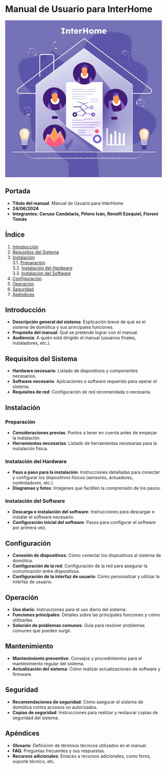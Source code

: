 # Manual de Usuario para InterHome
![](Logo.jpg)
## Portada
- **Título del manual**: Manual de Usuario para InterHome
- **24/06/2024**
- **Integrantes: Ceruse Candelaria, Piñero Iván, Renolfi Ezequiel, Fioroni Tomás**

## Índice
1. [Introducción](#id1)
2. [Requisitos del Sistema](#id2)
3. [Instalación](#id3)  
  3.1. [Preparación](#id4)  
  3.2. [Instalación del Hardware](#id5)  
  3.3. [Instalación del Software](#id6)  
4. [Configuración](#id7)
5. [Operación](#id8)
6. [Seguridad](#id9)
7. [Apéndices](#id10)


## Introducción<a name="id1"></a>
- **Descripción general del sistema**: Explicación breve de qué es el sistema de domótica y sus principales funciones.
- **Propósito del manual**: Qué se pretende lograr con el manual.
- **Audiencia**: A quién está dirigido el manual (usuarios finales, instaladores, etc.).

## Requisitos del Sistema<a name="id2"></a>
- **Hardware necesario**: Listado de dispositivos y componentes necesarios.
- **Software necesario**: Aplicaciones o software requerido para operar el sistema.
- **Requisitos de red**: Configuración de red recomendada o necesaria.

## Instalación<a name="id3"></a>

### Preparación<a name="id4"></a>
- **Consideraciones previas**: Puntos a tener en cuenta antes de empezar la instalación.
- **Herramientas necesarias**: Listado de herramientas necesarias para la instalación física.

### Instalación del Hardware<a name="id5"></a>
- **Paso a paso para la instalación**: Instrucciones detalladas para conectar y configurar los dispositivos físicos (sensores, actuadores, controladores, etc.).
- **Diagramas y fotos**: Imágenes que faciliten la comprensión de los pasos.

### Instalación del Software<a name="id6"></a>
- **Descarga e instalación del software**: Instrucciones para descargar e instalar el software necesario.
- **Configuración inicial del software**: Pasos para configurar el software por primera vez.

## Configuración<a name="id7"></a>
- **Conexión de dispositivos**: Cómo conectar los dispositivos al sistema de domótica.
- **Configuración de la red**: Configuración de la red para asegurar la comunicación entre dispositivos.
- **Configuración de la interfaz de usuario**: Cómo personalizar y utilizar la interfaz de usuario.

## Operación<a name="id8"></a>
- **Uso diario**: Instrucciones para el uso diario del sistema.
- **Funciones principales**: Detalles sobre las principales funciones y cómo utilizarlas.
- **Solución de problemas comunes**: Guía para resolver problemas comunes que pueden surgir.

## Mantenimiento<a name="id9"></a>
- **Mantenimiento preventivo**: Consejos y procedimientos para el mantenimiento regular del sistema.
- **Actualización del sistema**: Cómo realizar actualizaciones de software y firmware.

## Seguridad<a name="id10"></a>
- **Recomendaciones de seguridad**: Cómo asegurar el sistema de domótica contra accesos no autorizados.
- **Copias de seguridad**: Instrucciones para realizar y restaurar copias de seguridad del sistema.

## Apéndices<a name="id11"></a>
- **Glosario**: Definición de términos técnicos utilizados en el manual.
- **FAQ**: Preguntas frecuentes y sus respuestas.
- **Recursos adicionales**: Enlaces a recursos adicionales, como foros, soporte técnico, etc.
